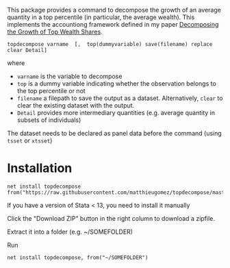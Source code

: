 This package provides a command to decompose the growth of an average quantity in a top percentile (in particular, the average wealth). This implements the accountiong framework defined in my paper [Decomposing the Growth of Top Wealth Shares](https://www.matthieugomez.com/files/topshares.pdf).

```
topdecompose varname  [,  top(dummyvariable) save(filename) replace clear Detail]
```
where 
- `varname` is the variable to decompose
- `top` is a dummy variable indicating whether the observation belongs to the top percentile or not
- `filename` a filepath to save the output as a dataset. Alternatively, `clear` to clear the existing dataset with the output.
- `Detail` provides more intermediary quantities (e.g. average quantity in subsets of individuals)

The dataset needs to be declared as panel data before the command (using `tsset` or `xtsset`)
# Installation

```
net install topdecompose from("https://raw.githubusercontent.com/matthieugomez/topdecompose/master/")
```
If you have a version of Stata < 13, you need to install it manually

Click the "Download ZIP" button in the right column to download a zipfile.

Extract it into a folder (e.g. ~/SOMEFOLDER)

Run
```
net install topdecompose, from("~/SOMEFOLDER")
```
